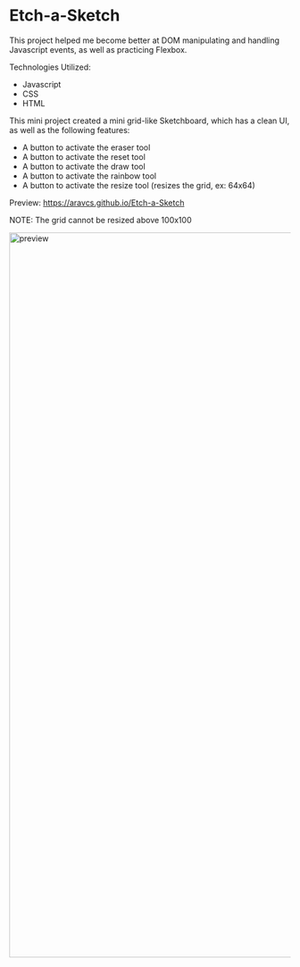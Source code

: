 # Etch-a-Sketch

This project helped me become better at DOM manipulating and handling Javascript events, as well as practicing Flexbox. 

Technologies Utilized: 
- Javascript
- CSS
- HTML 

This mini project created a mini grid-like Sketchboard, which has a clean UI, as well as the following features: 
- A button to activate the eraser tool
- A button to activate the reset tool
- A button to activate the draw tool
- A button to activate the rainbow tool
- A button to activate the resize tool (resizes the grid, ex: 64x64)

Preview: https://aravcs.github.io/Etch-a-Sketch

NOTE: The grid cannot be resized above 100x100 



<img width="1299" alt="preview" src="https://github.com/user-attachments/assets/7f137a2c-a86f-4eda-a249-c5ef3fd64bea" />





